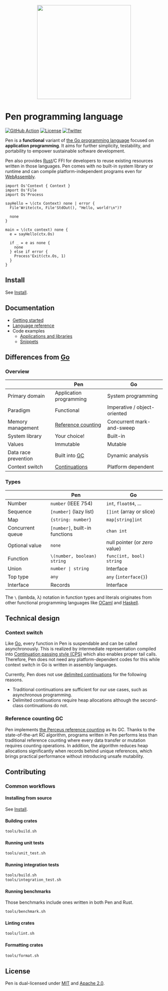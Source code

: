 <p align="center"><img width="300px" src="https://pen-lang.org/favicon.svg" /></p>

# Pen programming language

[![GitHub Action](https://img.shields.io/github/workflow/status/pen-lang/pen/test?style=flat-square)](https://github.com/pen-lang/pen/actions)
[![License](https://img.shields.io/badge/license-MIT%20%2B%20Apache%202.0-yellow?style=flat-square)](https://github.com/pen-lang/pen#license)
[![Twitter](https://img.shields.io/badge/twitter-%40pen__language-blue?style=flat-square)](https://twitter.com/pen_language)

Pen is a **functional** variant of [the Go programming language][go] focused on **application programming**. It aims for further simplicity, testability, and portability to empower sustainable software development.

Pen also provides [Rust][rust]/C FFI for developers to reuse existing resources written in those languages. Pen comes with no built-in system library or runtime and can compile platform-independent programs even for [WebAssembly](https://webassembly.org/).

```pen
import Os'Context { Context }
import Os'File
import Os'Process

sayHello = \(ctx Context) none | error {
  File'Write(ctx, File'StdOut(), "Hello, world!\n")?

  none
}

main = \(ctx context) none {
  e = sayHello(ctx.Os)

  if _ = e as none {
    none
  } else if error {
    Process'Exit(ctx.Os, 1)
  }
}
```

## Install

See [Install](https://pen-lang.org/introduction/install.html).

## Documentation

- [Getting started](https://pen-lang.org/introduction/getting-started.html)
- [Language reference](https://pen-lang.org/references/language/syntax.html)
- Code examples
  - [Applications and libraries](https://github.com/pen-lang/pen/tree/main/examples)
  - [Snippets](https://pen-lang.org/examples)

## Differences from [Go][go]

### Overview

|                      | Pen                              | Go                           |
| -------------------- | -------------------------------- | ---------------------------- |
| Primary domain       | Application programming          | System programming           |
| Paradigm             | Functional                       | Imperative / object-oriented |
| Memory management    | [Reference counting][gc]         | Concurrent mark-and-sweep    |
| System library       | Your choice!                     | Built-in                     |
| Values               | Immutable                        | Mutable                      |
| Data race prevention | Built into [GC][gc]              | Dynamic analysis             |
| Context switch       | [Continuations](#context-switch) | Platform dependent           |

### Types

|                  | Pen                            | Go                             |
| ---------------- | ------------------------------ | ------------------------------ |
| Number           | `number` (IEEE 754)            | `int`, `float64`, ...          |
| Sequence         | `[number]` (lazy list)         | `[]int` (array or slice)       |
| Map              | `{string: number}`             | `map[string]int`               |
| Concurrent queue | `[number]`, built-in functions | `chan int`                     |
| Optional value   | `none`                         | null pointer (or _zero_ value) |
| Function         | `\(number, boolean) string`    | `func(int, bool) string`       |
| Union            | `number \| string`             | Interface                      |
| Top type         | `any`                          | `any` (`interface{}`)          |
| Interface        | Records                        | Interface                      |

The `\` (lambda, λ) notation in function types and literals originates from other functional programming languages like [OCaml](https://ocaml.org) and [Haskell](https://haskell.org).

## Technical design

### Context switch

Like [Go][go], every function in Pen is suspendable and can be called asynchronously. This is realized by intermediate representation compiled into [Continuation passing style (CPS)](https://en.wikipedia.org/wiki/Continuation-passing_style) which also enables proper tail calls. Therefore, Pen does not need any platform-dependent codes for this while context switch in Go is written in assembly languages.

Currently, Pen does not use [delimited continuations](https://en.wikipedia.org/wiki/Delimited_continuation) for the following reasons.

- Traditional continuations are sufficient for our use cases, such as asynchronous programming.
- Delimited continuations require heap allocations although the second-class continuations do not.

### Reference counting GC

Pen implements [the Perceus reference counting][perceus] as its GC. Thanks to the state-of-the-art RC algorithm, programs written in Pen performs less than traditional reference counting where every data transfer or mutation requires counting operations. In addition, the algorithm reduces heap allocations significantly when records behind unique references, which brings practical performance without introducing unsafe mutability.

## Contributing

### Common workflows

#### Installing from source

See [Install](https://pen-lang.org/introduction/install.html#building-from-source).

#### Building crates

```sh
tools/build.sh
```

#### Running unit tests

```sh
tools/unit_test.sh
```

#### Running integration tests

```sh
tools/build.sh
tools/integration_test.sh
```

#### Running benchmarks

Those benchmarks include ones written in both Pen and Rust.

```sh
tools/benchmark.sh
```

#### Linting crates

```sh
tools/lint.sh
```

#### Formatting crates

```sh
tools/format.sh
```

## License

Pen is dual-licensed under [MIT](LICENSE-MIT) and [Apache 2.0](LICENSE-APACHE).

[gc]: #reference-counting-gc
[go]: https://go.dev/
[perceus]: https://www.microsoft.com/en-us/research/publication/perceus-garbage-free-reference-counting-with-reuse/
[rust]: https://www.rust-lang.org/
